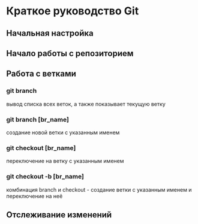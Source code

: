 # Краткое руководство Git

## Начальная настройка
## Начало работы с репозиторием
## Работа с ветками
### git branch
вывод списка всех веток, а также показывает текущую ветку

### git branch [br_name]
создание новой ветки с указанным именем

### git checkout [br_name]
переключение на ветку с указанным именем

### git checkout -b [br_name]
комбинация branch и checkout - создание ветки с указанным именем и переключение на неё

## Отслеживание изменений
